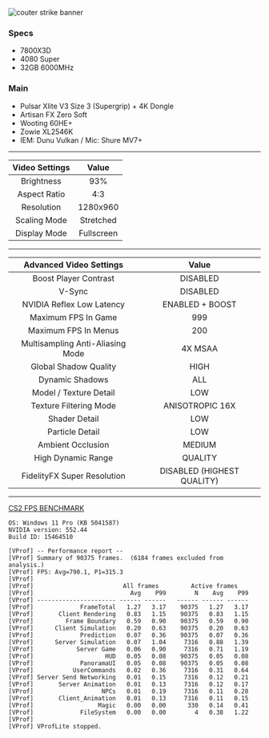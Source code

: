 ![couter strike banner](https://i.ibb.co/8Yq6F8T/cs2-banner-for-faceit.jpg)

### Specs
- 7800X3D  
- 4080 Super  
- 32GB 6000MHz  

### Main
- Pulsar Xlite V3 Size 3 (Supergrip) + 4K Dongle
- Artisan FX Zero Soft
- Wooting 60HE+
- Zowie XL2546K
- IEM: Dunu Vulkan / Mic: Shure MV7+
---

| Video Settings | Value |
| :---: | :-: |
| Brightness | 93% |
| Aspect Ratio | 4:3 |
| Resolution | 1280x960 |
| Scaling Mode | Stretched |
| Display Mode | Fullscreen |

---

| Advanced Video Settings | Value |
| :---: | :-: |
| Boost Player Contrast | DISABLED |
| V-Sync | DISABLED |
| NVIDIA Reflex Low Latency | ENABLED + BOOST |
| Maximum FPS In Game | 999 |
| Maximum FPS In Menus | 200 |
| Multisampling Anti-Aliasing Mode | 4X MSAA |
| Global Shadow Quality | HIGH |
| Dynamic Shadows | ALL |
| Model / Texture Detail | LOW |
| Texture Filtering Mode | ANISOTROPIC 16X |
| Shader Detail | LOW |
| Particle Detail | LOW |
| Ambient Occlusion | MEDIUM |
| High Dynamic Range | QUALITY |
| FidelityFX Super Resolution | DISABLED (HIGHEST QUALITY) |

---
[CS2 FPS BENCHMARK](https://steamcommunity.com/sharedfiles/filedetails/?id=3240880604)  

```
OS: Windows 11 Pro (KB 5041587)
NVIDIA version: 552.44  
Build ID: 15464510

[VProf] -- Performance report --
[VProf] Summary of 90375 frames.  (6184 frames excluded from analysis.)
[VProf] FPS: Avg=790.1, P1=315.3
[VProf] 
[VProf]                         All frames         Active frames   
[VProf]                           Avg    P99        N    Avg    P99
[VProf] ---------------------- ------ ------   ------ ------ ------
[VProf]             FrameTotal   1.27   3.17    90375   1.27   3.17
[VProf]       Client Rendering   0.83   1.15    90375   0.83   1.15
[VProf]         Frame Boundary   0.59   0.90    90375   0.59   0.90
[VProf]      Client Simulation   0.20   0.63    90375   0.20   0.63
[VProf]             Prediction   0.07   0.36    90375   0.07   0.36
[VProf]      Server Simulation   0.07   1.04     7316   0.88   1.39
[VProf]            Server Game   0.06   0.90     7316   0.71   1.19
[VProf]                    HUD   0.05   0.08    90375   0.05   0.08
[VProf]             PanoramaUI   0.05   0.08    90375   0.05   0.08
[VProf]           UserCommands   0.02   0.36     7316   0.31   0.64
[VProf] Server Send Networking   0.01   0.15     7316   0.12   0.21
[VProf]       Server Animation   0.01   0.13     7316   0.12   0.17
[VProf]                   NPCs   0.01   0.19     7316   0.11   0.28
[VProf]       Client_Animation   0.01   0.13     7316   0.11   0.15
[VProf]                  Magic   0.00   0.00      330   0.14   0.41
[VProf]             FileSystem   0.00   0.00        4   0.38   1.22
[VProf] 
[VProf] VProfLite stopped.
```
